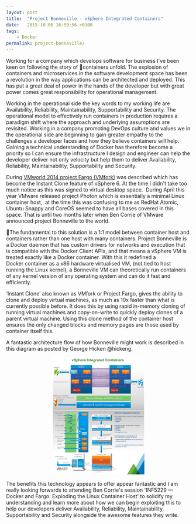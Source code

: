 ```yaml
---
layout: post
title:  "Project Bonneville - vSphere Integrated Containers"
date:   2015-10-06 16:59:56 +0100
tags:
    - Docker
permalink: project-bonneville/
---
```

Working for a company which develops software for business I've been keen on following the story of containers unfold. The explosion of containers and microservices in the software development space has been a revolution in the way applications can be architected and deployed. This has put a great deal of power in the hands of the developer but with great power comes great responsibility for operational management.

Working in the operational side the key words to my working life are Availability, Reliability, Maintainability, Supportability and Security. The operational model to effectively run containers in production requires a paradigm shift where the approach and underlying assumptions are revisited. Working in a company promoting DevOps culture and values we in the operational side are beginning to gain greater empathy to the challenges a developer faces and how they believe containers will help. Gaining a technical understanding of Docker has therefore become a priority so I can ensure the infrastructure I design and engineer can help the developer deliver not only velocity but help them to deliver Availability, Reliability, Maintainability, Supportability and Security.

During <a href="http://darrylcauldwell.com/vmware-projects-fargo-vmfork-meteor/" target="_blank">VMworld 2014 project Fargo (VMfork)</a> was described which has become the Instant Clone feature of vSphere 6. At the time I didn't take too much notice as this was signed to virtual desktop space.  During April this year VMware released project Photon which is essentially a minimal Linux container host,  at the time this was confusing to me as RedHat Atomic, Ubuntu Snappy and CoreOS seemed to have all bases covered in this space. That is until two months later when Ben Corrie of VMware announced project Bonneville to the world.

The fundamental to this solution is a 1:1 model between container host and containers rather than one host with many containers. Project Bonneville is a Docker daemon that has custom drivers for networks and execution that is compatible with the Docker Client APIs, and that means a vSphere VM is treated exactly like a Docker container. With this it redefined a Docker container as a x86 hardware virtualised VM, (not tied to host running the Linux kernel), a Bonneville VM can theoretically run containers of any kernel version of any operating system and can do it fast and efficiently.

‘Instant Clone’ also known as VMfork or Project Fargo, gives the ability to clone and deploy virtual machines, as much as 10x faster than what is currently possible before. It does this by using rapid in-memory cloning of running virtual machines and copy-on-write to quickly deploy clones of a parent virtual machine. Using this clone method of the container host ensures the only changed blocks and memory pages are those used by container itself this.

A fantastic architecture flow of how Bonneville might work is described in this diagram as posted by George Hicken @hickeng.

<center><img src="/images/vSphere-Integrated-Containers.png" width="50%"></center>

The benefits this technology appears to offer appear fantastic and I am really looking forwards to attending Ben Corrie's session 'INF5229 — Docker and Fargo: Exploding the Linux Container Host' to solidify my understanding and learn more about how we can begin exploiting this to help our developers deliver Availability, Reliability, Maintainability, Supportability and Security alongside the awesome features they write.
